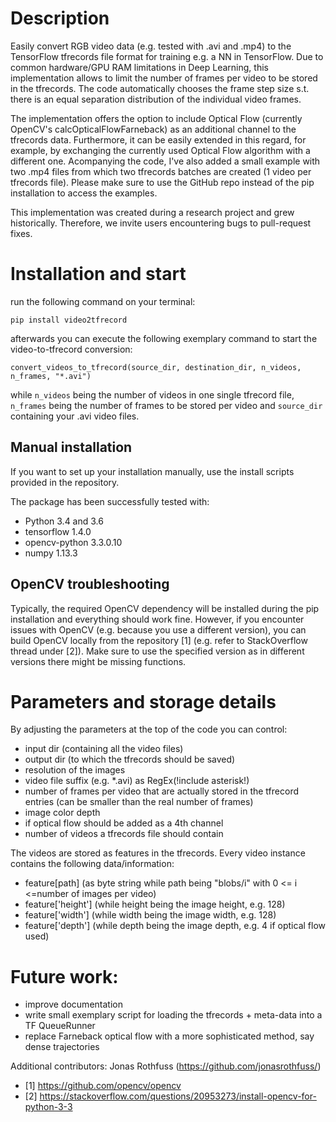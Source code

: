 # Description
Easily convert RGB video data (e.g. tested with .avi and .mp4) to the TensorFlow tfrecords file format for training e.g. a NN in TensorFlow. Due to common hardware/GPU RAM limitations in Deep Learning, this implementation allows to limit the number of frames per video to be stored in the tfrecords. The code automatically chooses the frame step size s.t. there is an equal separation distribution of the individual video frames. 

The implementation offers the option to include Optical Flow (currently OpenCV's calcOpticalFlowFarneback) as an additional channel to the tfrecords data. Furthermore, it can be easily extended in this regard, for example, by exchanging the currently used Optical Flow algorithm with a different one. Acompanying the code, I've also added a small example with two .mp4 files from which two tfrecords batches are created (1 video per tfrecords file). Please make sure to use the GitHub repo instead of the pip installation to access the examples.

This implementation was created during a research project and grew historically. Therefore, we invite users encountering bugs to pull-request fixes.


# Installation and start
run the following command on your terminal:
```
pip install video2tfrecord 
```

afterwards you can execute the following exemplary command to start the video-to-tfrecord conversion:

```
convert_videos_to_tfrecord(source_dir, destination_dir, n_videos, n_frames, "*.avi") 
```

while `n_videos` being the number of videos in one single tfrecord file, `n_frames` being the number of frames to be stored per video and `source_dir` containing your .avi video files.
 
## Manual installation 
If you want to set up your installation manually, use the install scripts provided in the repository. 

The package has been successfully tested with:
- Python 3.4 and 3.6
- tensorflow 1.4.0
- opencv-python 3.3.0.10
- numpy 1.13.3 

## OpenCV troubleshooting
Typically, the required OpenCV dependency will be installed during the pip installation and everything should work fine. However, if you encounter issues with OpenCV (e.g. because you use a different version), you can build OpenCV locally from the repository [1] (e.g. refer to StackOverflow thread under [2]). Make sure to use the specified version as in different versions there might be missing functions.


# Parameters and storage details
By adjusting the parameters at the top of the code you can control:
- input dir (containing all the video files)
- output dir (to which the tfrecords should be saved)
- resolution of the images
- video file suffix (e.g. *.avi) as RegEx(!include asterisk!)
- number of frames per video that are actually stored in the tfrecord entries (can be smaller than the real number of frames)
- image color depth
- if optical flow should be added as a 4th channel
- number of videos a tfrecords file should contain


The videos are stored as features in the tfrecords. Every video instance contains the following data/information:
- feature[path] (as byte string while path being "blobs/i" with 0 <= i <=number of images per video)
- feature['height'] (while height being the image height, e.g. 128)
- feature['width'] (while width being the image width, e.g. 128)
- feature['depth'] (while depth being the image depth, e.g. 4 if optical flow used)

# Future work:
- improve documentation
- write small exemplary script for loading the tfrecords + meta-data into a TF QueueRunner
- replace Farneback optical flow with a more sophisticated method, say dense trajectories

Additional contributors: Jonas Rothfuss (https://github.com/jonasrothfuss/)

- [1] https://github.com/opencv/opencv
- [2] https://stackoverflow.com/questions/20953273/install-opencv-for-python-3-3
